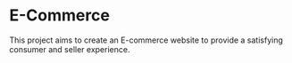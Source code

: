 # E-Commerce
This project aims to create an E-commerce website to provide a satisfying consumer and seller experience.

